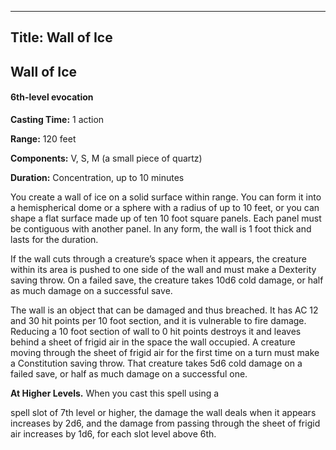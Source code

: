 -------------------------
Title: Wall of Ice
-------------------------

## Wall of Ice

#### 6th-level evocation


**Casting Time:** 1 action

**Range:** 120 feet

**Components:** V, S, M (a small piece of quartz)

**Duration:** Concentration, up to 10 minutes


You create a wall of ice on a solid surface within range. You can form
it into a hemispherical dome or a sphere with a radius of up to 10 feet,
or you can shape a flat surface made up of ten 10 foot square
panels. Each panel must be contiguous with another panel. In any form,
the wall is 1 foot thick and lasts for the duration.

If the wall cuts through a creature’s space when it appears, the
creature within its area is pushed to one side of the wall and must make
a Dexterity saving throw. On a failed save, the creature takes 10d6 cold
damage, or half as much damage on a successful save.

The wall is an object that can be damaged and thus breached. It has AC
12 and 30 hit points per 10 foot section, and it is vulnerable to
fire damage. Reducing a 10 foot section of wall to 0 hit points
destroys it and leaves behind a sheet of frigid air in the space the
wall occupied. A creature moving through the sheet of frigid air for the
first time on a turn must make a Constitution saving throw. That
creature takes 5d6 cold damage on a failed save, or half as much damage
on a successful one.

**At Higher Levels.** When you cast this spell using
a

spell slot of 7th level or higher, the damage the wall deals when it
appears increases by 2d6, and the damage from passing through the sheet
of frigid air increases by 1d6, for each slot level above 6th.


